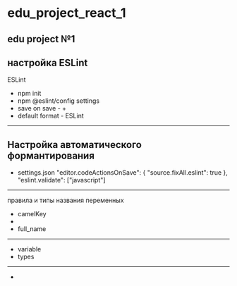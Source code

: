 # edu_project_react_1
edu project №1
--------------------------------------------------------------------------------------------------------------
настройка ESLint
--------------------------------------------------------------------------------------------------------------
ESLint
  - npm init
  - npm @eslint/config
settings
  - save on save - +
  - default format - ESLint

  ----------------------------------------------------------------------------------------------------------
  Настройка автоматического формантирования
  ---------------------------------------------------------------------------------------------------------
  - settings.json
          "editor.codeActionsOnSave": {
      		"source.fixAll.eslint": true 
      	},
      	"eslint.validate": ["javascript"]
----------------------------------------------------------------------------------------------------------
правила и типы названия переменных
- camelKey
- 
- full_name
--------------------------------------------------------------------------------------------------------
- variable
- types
--------------------------------------------------------------------------------------------------------
- 
